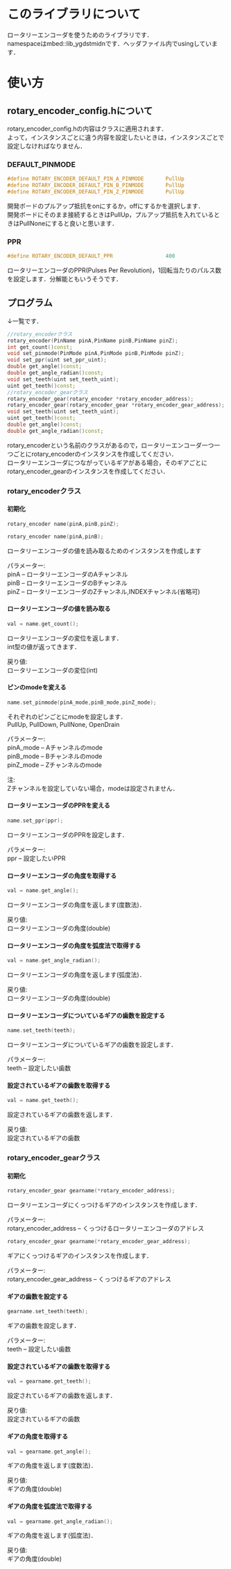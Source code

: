 # このライブラリについて
ロータリーエンコーダを使うためのライブラリです．<br>
namespaceはmbed::lib_ygdstmidnです．ヘッダファイル内でusingしています．

# 使い方

## rotary_encoder_config.hについて

rotary_encoder_config.hの内容はクラスに適用されます．<br>
よって，インスタンスごとに違う内容を設定したいときは，インスタンスごとで設定しなければなりません．

### DEFAULT_PINMODE
```rotary_encoder_config.h
#define ROTARY_ENCODER_DEFAULT_PIN_A_PINMODE       PullUp
#define ROTARY_ENCODER_DEFAULT_PIN_B_PINMODE       PullUp
#define ROTARY_ENCODER_DEFAULT_PIN_Z_PINMODE       PullUp
```
開発ボードのプルアップ抵抗をonにするか，offにするかを選択します．<br>
開発ボードにそのまま接続するときはPullUp，プルアップ抵抗を入れているときはPullNoneにすると良いと思います．

### PPR
```rotary_encoder_config.h
#define ROTARY_ENCODER_DEFAULT_PPR                 400
```
ロータリーエンコーダのPPR(Pulses Per Revolution)，1回転当たりのパルス数を設定します．分解能ともいうそうです．

## プログラム

↓一覧です．
```c++
//rotary_encoderクラス
rotary_encoder(PinName pinA,PinName pinB,PinName pinZ);
int get_count()const;
void set_pinmode(PinMode pinA,PinMode pinB,PinMode pinZ);
void set_ppr(uint set_ppr_uint);
double get_angle()const;
double get_angle_radian()const;
void set_teeth(uint set_teeth_uint);
uint get_teeth()const;
//rotary_encoder_gearクラス
rotary_encoder_gear(rotary_encoder *rotary_encoder_address);
rotary_encoder_gear(rotary_encoder_gear *rotary_encoder_gear_address);
void set_teeth(uint set_teeth_uint);
uint get_teeth()const;
double get_angle()const;
double get_angle_radian()const;
```

rotary_encoderという名前のクラスがあるので，ロータリーエンコーダ一つ一つごとにrotary_encoderのインスタンスを作成してください．<br>
ロータリーエンコーダにつながっているギアがある場合，そのギアごとにrotary_encoder_gearのインスタンスを作成してください．<br>

### rotary_encoderクラス

#### 初期化
```c++
rotary_encoder name(pinA,pinB,pinZ);
```
```c++
rotary_encoder name(pinA,pinB);
```
ロータリーエンコーダの値を読み取るためのインスタンスを作成します

パラメーター:<br>
pinA – ロータリーエンコーダのAチャンネル<br>
pinB – ロータリーエンコーダのBチャンネル<br>
pinZ – ロータリーエンコーダのZチャンネル,INDEXチャンネル(省略可)<br>

#### ロータリーエンコーダの値を読み取る
```c++
val = name.get_count();
```
ロータリーエンコーダの変位を返します．<br>
int型の値が返ってきます．

戻り値:<br>
ロータリーエンコーダの変位(int)

#### ピンのmodeを変える
```c++
name.set_pinmode(pinA_mode,pinB_mode,pinZ_mode);
```
それぞれのピンごとにmodeを設定します．<br>
PullUp, PullDown, PullNone, OpenDrain

パラメーター:<br>
pinA_mode – Aチャンネルのmode<br>
pinB_mode – Bチャンネルのmode<br>
pinZ_mode – Zチャンネルのmode<br>

注:<br>
Zチャンネルを設定していない場合，modeは設定されません．<br>

#### ロータリーエンコーダのPPRを変える
```c++
name.set_ppr(ppr);
```
ロータリーエンコーダのPPRを設定します．

パラメーター:<br>
ppr – 設定したいPPR<br>

#### ロータリーエンコーダの角度を取得する
```c++
val = name.get_angle();
```
ロータリーエンコーダの角度を返します(度数法)．

戻り値:<br>
ロータリーエンコーダの角度(double)

#### ロータリーエンコーダの角度を弧度法で取得する
```c++
val = name.get_angle_radian();
```
ロータリーエンコーダの角度を返します(弧度法)．

戻り値:<br>
ロータリーエンコーダの角度(double)

#### ロータリーエンコーダについているギアの歯数を設定する
```c++
name.set_teeth(teeth);
```
ロータリーエンコーダについているギアの歯数を設定します．

パラメーター:<br>
teeth – 設定したい歯数

#### 設定されているギアの歯数を取得する
```c++
val = name.get_teeth();
```
設定されているギアの歯数を返します．

戻り値:<br>
設定されているギアの歯数

### rotary_encoder_gearクラス

#### 初期化
```c++
rotary_encoder_gear gearname(*rotary_encoder_address);
```
ロータリーエンコーダにくっつけるギアのインスタンスを作成します．

パラメーター:<br>
rotary_encoder_address – くっつけるロータリーエンコーダのアドレス

```c++
rotary_encoder_gear gearname(*rotary_encoder_gear_address);
```
ギアにくっつけるギアのインスタンスを作成します．<br>

パラメーター:<br>
rotary_encoder_gear_address – くっつけるギアのアドレス

#### ギアの歯数を設定する
```c++
gearname.set_teeth(teeth);
```
ギアの歯数を設定します．

パラメーター:<br>
teeth – 設定したい歯数

#### 設定されているギアの歯数を取得する
```c++
val = gearname.get_teeth();
```
設定されているギアの歯数を返します．

戻り値:<br>
設定されているギアの歯数

#### ギアの角度を取得する
```c++
val = gearname.get_angle();
```
ギアの角度を返します(度数法)．

戻り値:<br>
ギアの角度(double)

#### ギアの角度を弧度法で取得する
```c++
val = gearname.get_angle_radian();
```
ギアの角度を返します(弧度法)．

戻り値:<br>
ギアの角度(double)